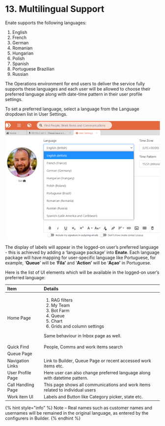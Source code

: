 # 13. Multilingual Support

Enate supports the following languages:

1. English
2. French
3. German
4. Romanian
5. Hungarian
6. Polish
7. Spanish
8. Portuguese Brazilian
9. Russian

The Operations environment for end users to deliver the service fully supports these languages and each user will be allowed to choose their preferred language along with date-time pattern in their user profile settings.

To set a preferred language, select a language from the Language dropdown list in User Settings.

![](../.gitbook/assets/0%20%2812%29.png)

The display of labels will appear in the logged-on user’s preferred language - this is achieved by adding a ‘language package’ into **Enate**. Each language package will have mapping for user-specific language like Portuguese, for example, ‘**Queue**’ will be ‘**Fila’** and ‘**Action’** will be ‘**Açao’** in Portuguese.

Here is the list of UI elements which will be available in the logged-on user’s preferred language:

<table>
  <thead>
    <tr>
      <th style="text-align:left">Item</th>
      <th style="text-align:left">Details</th>
    </tr>
  </thead>
  <tbody>
    <tr>
      <td style="text-align:left">Home Page</td>
      <td style="text-align:left">
        <ol>
          <li>RAG filters</li>
          <li>My Team</li>
          <li>Bot Farm</li>
          <li>Queue</li>
          <li>Chart</li>
          <li>Grids and column settings</li>
        </ol>
        <p>Same behaviour in Inbox page as well.</p>
      </td>
    </tr>
    <tr>
      <td style="text-align:left">Quick Find</td>
      <td style="text-align:left">People, Comms and work items search</td>
    </tr>
    <tr>
      <td style="text-align:left">Queue Page</td>
      <td style="text-align:left"></td>
    </tr>
    <tr>
      <td style="text-align:left">Navigation Links</td>
      <td style="text-align:left">Link to Builder, Queue Page or recent accessed work items etc.</td>
    </tr>
    <tr>
      <td style="text-align:left">User Profile Page</td>
      <td style="text-align:left">Here user can also change preferred language along with datetime pattern.</td>
    </tr>
    <tr>
      <td style="text-align:left">Call Handling Page</td>
      <td style="text-align:left">This page shows all communications and work items related to individual
        users</td>
    </tr>
    <tr>
      <td style="text-align:left">Work item UI</td>
      <td style="text-align:left">Labels and Button like Category picker, state etc.</td>
    </tr>
  </tbody>
</table>

{% hint style="info" %}
Note – Real names such as customer names and usernames will be remained in the original language, as entered by the configurers in Builder.
{% endhint %}

